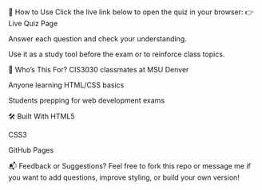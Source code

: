🚀 How to Use
Click the live link below to open the quiz in your browser: 👉 Live Quiz Page

Answer each question and check your understanding.

Use it as a study tool before the exam or to reinforce class topics.

👥 Who’s This For?
CIS3030 classmates at MSU Denver

Anyone learning HTML/CSS basics

Students prepping for web development exams

🛠️ Built With
HTML5

CSS3

GitHub Pages

📬 Feedback or Suggestions?
Feel free to fork this repo or message me if you want to add questions, improve styling, or build your own version!

